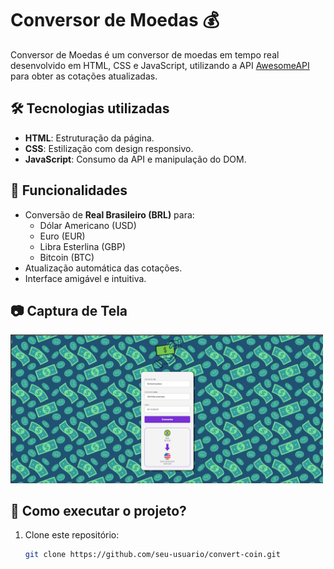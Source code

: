 # Conversor de Moedas 💰

Conversor de Moedas é um conversor de moedas em tempo real desenvolvido em HTML, CSS e JavaScript, utilizando a API [AwesomeAPI](https://docs.awesomeapi.com.br/) para obter as cotações atualizadas.

## 🛠 Tecnologias utilizadas

- **HTML**: Estruturação da página.
- **CSS**: Estilização com design responsivo.
- **JavaScript**: Consumo da API e manipulação do DOM.

## 📌 Funcionalidades

- Conversão de **Real Brasileiro (BRL)** para:
  - Dólar Americano (USD)
  - Euro (EUR)
  - Libra Esterlina (GBP)
  - Bitcoin (BTC)
- Atualização automática das cotações.
- Interface amigável e intuitiva.

## 📷 Captura de Tela

<img src=./assets/img/review.png style="width: 500px;">

## 🔧 Como executar o projeto?

1. Clone este repositório:
   ```sh
   git clone https://github.com/seu-usuario/convert-coin.git
